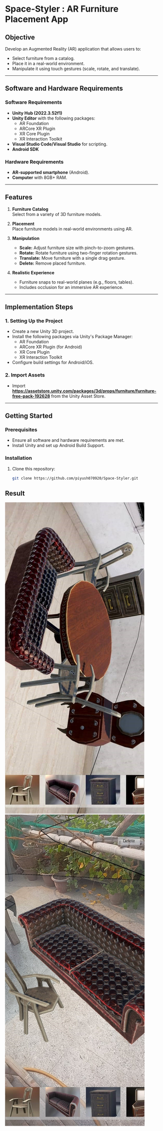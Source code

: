 # Space-Styler : AR Furniture Placement App

## Objective

Develop an Augmented Reality (AR) application that allows users to:

- Select furniture from a catalog.
- Place it in a real-world environment.
- Manipulate it using touch gestures (scale, rotate, and translate).

---

## Software and Hardware Requirements

### Software Requirements

- **Unity Hub (2022.3.52f1)**
- **Unity Editor** with the following packages:
  - AR Foundation
  - ARCore XR Plugin
  - XR Core Plugin
  - XR Interaction Toolkit
- **Visual Studio Code/Visual Studio** for scripting.
- **Android SDK**

### Hardware Requirements

- **AR-supported smartphone** (Android).
- **Computer** with 8GB+ RAM.

---

## Features

1. **Furniture Catalog**  
   Select from a variety of 3D furniture models.

2. **Placement**  
   Place furniture models in real-world environments using AR.

3. **Manipulation**

   - **Scale:** Adjust furniture size with pinch-to-zoom gestures.
   - **Rotate:** Rotate furniture using two-finger rotation gestures.
   - **Translate:** Move furniture with a single drag gesture.
   - **Delete:** Remove placed furniture.

4. **Realistic Experience**
   - Furniture snaps to real-world planes (e.g., floors, tables).
   - Includes occlusion for an immersive AR experience.

---

## Implementation Steps

### 1. Setting Up the Project

- Create a new Unity 3D project.
- Install the following packages via Unity's Package Manager:
  - AR Foundation
  - ARCore XR Plugin (for Android)
  - XR Core Plugin
  - XR Interaction Toolkit
- Configure build settings for Android/iOS.

### 2. Import Assets

- Import **https://assetstore.unity.com/packages/3d/props/furniture/furniture-free-pack-192628** from the Unity Asset Store.

---

## Getting Started

### Prerequisites

- Ensure all software and hardware requirements are met.
- Install Unity and set up Android Build Support.

### Installation

1. Clone this repository:
   ```bash
   git clone https://github.com/piyush070920/Space-Styler.git
   ```

## Result

![Image of AR app in action](Result/image1.jpg)
![Image of AR app in action](Result/image2.jpg)
